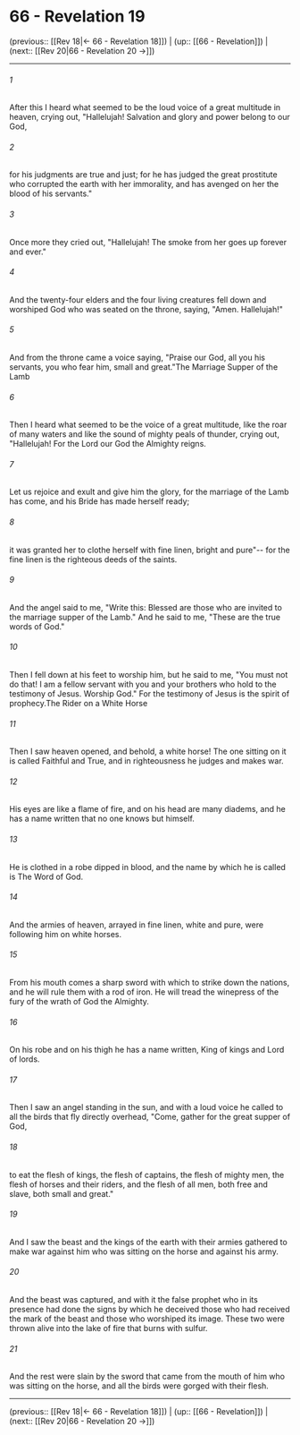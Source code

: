 # 66 - Revelation 19

(previous:: [[Rev 18|← 66 - Revelation 18]]) | (up:: [[66 - Revelation]]) | (next:: [[Rev 20|66 - Revelation 20 →]])

***


###### 1 
After this I heard what seemed to be the loud voice of a great multitude in heaven, crying out, "Hallelujah! Salvation and glory and power belong to our God, 

###### 2 
for his judgments are true and just; for he has judged the great prostitute who corrupted the earth with her immorality, and has avenged on her the blood of his servants." 

###### 3 
Once more they cried out, "Hallelujah! The smoke from her goes up forever and ever." 

###### 4 
And the twenty-four elders and the four living creatures fell down and worshiped God who was seated on the throne, saying, "Amen. Hallelujah!" 

###### 5 
And from the throne came a voice saying, "Praise our God, all you his servants, you who fear him, small and great."The Marriage Supper of the Lamb 

###### 6 
Then I heard what seemed to be the voice of a great multitude, like the roar of many waters and like the sound of mighty peals of thunder, crying out, "Hallelujah! For the Lord our God the Almighty reigns. 

###### 7 
Let us rejoice and exult and give him the glory, for the marriage of the Lamb has come, and his Bride has made herself ready; 

###### 8 
it was granted her to clothe herself with fine linen, bright and pure"-- for the fine linen is the righteous deeds of the saints. 

###### 9 
And the angel said to me, "Write this: Blessed are those who are invited to the marriage supper of the Lamb." And he said to me, "These are the true words of God." 

###### 10 
Then I fell down at his feet to worship him, but he said to me, "You must not do that! I am a fellow servant with you and your brothers who hold to the testimony of Jesus. Worship God." For the testimony of Jesus is the spirit of prophecy.The Rider on a White Horse 

###### 11 
Then I saw heaven opened, and behold, a white horse! The one sitting on it is called Faithful and True, and in righteousness he judges and makes war. 

###### 12 
His eyes are like a flame of fire, and on his head are many diadems, and he has a name written that no one knows but himself. 

###### 13 
He is clothed in a robe dipped in blood, and the name by which he is called is The Word of God. 

###### 14 
And the armies of heaven, arrayed in fine linen, white and pure, were following him on white horses. 

###### 15 
From his mouth comes a sharp sword with which to strike down the nations, and he will rule them with a rod of iron. He will tread the winepress of the fury of the wrath of God the Almighty. 

###### 16 
On his robe and on his thigh he has a name written, King of kings and Lord of lords. 

###### 17 
Then I saw an angel standing in the sun, and with a loud voice he called to all the birds that fly directly overhead, "Come, gather for the great supper of God, 

###### 18 
to eat the flesh of kings, the flesh of captains, the flesh of mighty men, the flesh of horses and their riders, and the flesh of all men, both free and slave, both small and great." 

###### 19 
And I saw the beast and the kings of the earth with their armies gathered to make war against him who was sitting on the horse and against his army. 

###### 20 
And the beast was captured, and with it the false prophet who in its presence had done the signs by which he deceived those who had received the mark of the beast and those who worshiped its image. These two were thrown alive into the lake of fire that burns with sulfur. 

###### 21 
And the rest were slain by the sword that came from the mouth of him who was sitting on the horse, and all the birds were gorged with their flesh.

***

(previous:: [[Rev 18|← 66 - Revelation 18]]) | (up:: [[66 - Revelation]]) | (next:: [[Rev 20|66 - Revelation 20 →]])
